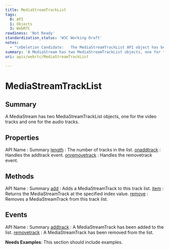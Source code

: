 ```yaml
---
title: MediaStreamTrackList
tags:
  0: API
  1: Objects
  3: WebRTC
readiness: 'Not Ready'
standardization_status: 'W3C Working Draft'
notes:
  - "\nDeletion Candidate:   The MediaStreamTrackList API object has been removed from the WebRTC Editor's Draft in Nov 13, 2012. Even if MediaStreamTrackList is still used in the WebRTC Working Draft, it is not defined in the Media Capture and Streams Working Drafts after Nov 15, 2012.\n\n"
summary: 'A MediaStream has two MediaStreamTrackList objects, one for the video tracks and one for the audio tracks.'
uri: apis/webrtc/MediaStreamTrackList

---
```

# MediaStreamTrackList

## Summary

A MediaStream has two MediaStreamTrackList objects, one for the video tracks and one for the audio tracks.

## Properties

API Name
:   Summary
[length](/apis/webrtc/MediaStreamTrackList/length)
:   The number of tracks in the list.
[onaddtrack](/apis/webrtc/MediaStreamTrackList/onaddtrack)
:   Handles the addtrack event.
[onremovetrack](/apis/webrtc/MediaStreamTrackList/onremovetrack)
:   Handles the removetrack event.

## Methods

API Name
:   Summary
[add](/apis/webrtc/MediaStreamTrackList/add)
:   Adds a MediaStreamTrack to this track list.
[item](/apis/webrtc/MediaStreamTrackList/item)
:   Returns the MediaStreamTrack at the specified index value.
[remove](/apis/webrtc/MediaStreamTrackList/remove)
:   Removes a MediaStreamTrack from this track list.

## Events

API Name
:   Summary
[addtrack](/apis/webrtc/MediaStreamTrackList/addtrack)
:   A MediaStreamTrack has been added to the list.
[removetrack](/apis/webrtc/MediaStreamTrackList/removetrack)
:   A MediaStreamTrack has been removed from the list.

**Needs Examples**: This section should include examples.

